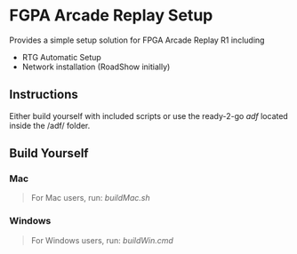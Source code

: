 # FGPA Arcade Replay Setup #

Provides a simple setup solution for FPGA Arcade Replay R1 including
* RTG Automatic Setup
* Network installation (RoadShow initially)

## Instructions ##

Either build yourself with included scripts or use the ready-2-go _adf_ located inside the /adf/ folder.

## Build Yourself ##

### Mac ###

> For Mac users, run: _buildMac.sh_

### Windows ###

> For Windows users, run: _buildWin.cmd_



